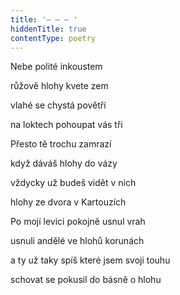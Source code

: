 ```yaml
---
title: '– – – '
hiddenTitle: true
contentType: poetry
---
```


<section>

Nebe polité inkoustem

růžově hlohy kvete zem

vlahé se chystá povětří

na loktech pohoupat vás tři

Přesto tě trochu zamrazí

když dáváš hlohy do vázy

vždycky už budeš vidět v nich

hlohy ze dvora v Kartouzích

Po mojí levici pokojně usnul vrah

usnuli andělé ve hlohů korunách

a ty už taky spíš které jsem svoji touhu

schovat se pokusil do básně o hlohu

</section>
